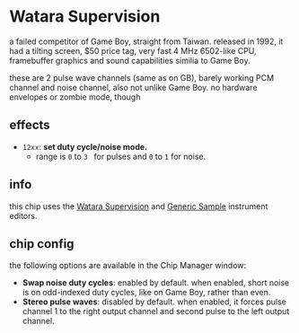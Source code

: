 # Watara Supervision

a failed competitor of Game Boy, straight from Taiwan. released in 1992, it had a tilting screen, $50 price tag, very fast 4 MHz 6502-like CPU, framebuffer graphics and sound capabilities similia to Game Boy.

these are 2 pulse wave channels (same as on GB), barely working PCM channel and noise channel, also not unlike Game Boy. no hardware envelopes or zombie mode, though
## effects

- `12xx`: **set duty cycle/noise mode.**
  - range is `0` to `3 ` for pulses and `0` to `1` for noise.
## info

this chip uses the [Watara Supervision](../4-instrument/vatarasv.md) and [Generic Sample](../4-instrument/sample.md) instrument editors.

## chip config

the following options are available in the Chip Manager window:

- **Swap noise duty cycles**: enabled by default. when enabled, short noise is on odd-indexed duty cycles, like on Game Boy, rather than even.
- **Stereo pulse waves**: disabled by default. when enabled, it forces pulse channel 1 to the right output channel and second pulse to the left output channel.
